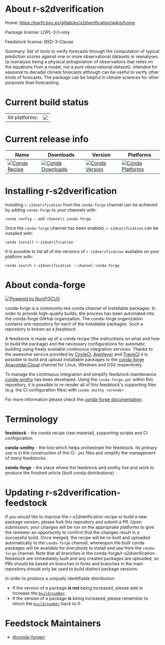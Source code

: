About r-s2dverification
=======================

Home: https://earth.bsc.es/gitlab/es/s2dverification/wikis/home

Package license: LGPL-3.0-only

Feedstock license: BSD-3-Clause

Summary: Set of tools to verify forecasts through the computation of typical prediction scores against one or more observational datasets or reanalyses (a reanalysis being a physical extrapolation of observations that relies on the equations from a model, not a pure observational dataset). Intended for seasonal to decadal climate forecasts although can be useful to verify other kinds of forecasts. The package can be helpful in climate sciences for other purposes than forecasting.



Current build status
====================


<table><tr><td>All platforms:</td>
    <td>
      <a href="https://dev.azure.com/conda-forge/feedstock-builds/_build/latest?definitionId=10503&branchName=master">
        <img src="https://dev.azure.com/conda-forge/feedstock-builds/_apis/build/status/r-s2dverification-feedstock?branchName=master">
      </a>
    </td>
  </tr>
</table>

Current release info
====================

| Name | Downloads | Version | Platforms |
| --- | --- | --- | --- |
| [![Conda Recipe](https://img.shields.io/badge/recipe-r--s2dverification-green.svg)](https://anaconda.org/conda-forge/r-s2dverification) | [![Conda Downloads](https://img.shields.io/conda/dn/conda-forge/r-s2dverification.svg)](https://anaconda.org/conda-forge/r-s2dverification) | [![Conda Version](https://img.shields.io/conda/vn/conda-forge/r-s2dverification.svg)](https://anaconda.org/conda-forge/r-s2dverification) | [![Conda Platforms](https://img.shields.io/conda/pn/conda-forge/r-s2dverification.svg)](https://anaconda.org/conda-forge/r-s2dverification) |

Installing r-s2dverification
============================

Installing `r-s2dverification` from the `conda-forge` channel can be achieved by adding `conda-forge` to your channels with:

```
conda config --add channels conda-forge
```

Once the `conda-forge` channel has been enabled, `r-s2dverification` can be installed with:

```
conda install r-s2dverification
```

It is possible to list all of the versions of `r-s2dverification` available on your platform with:

```
conda search r-s2dverification --channel conda-forge
```


About conda-forge
=================

[![Powered by NumFOCUS](https://img.shields.io/badge/powered%20by-NumFOCUS-orange.svg?style=flat&colorA=E1523D&colorB=007D8A)](http://numfocus.org)

conda-forge is a community-led conda channel of installable packages.
In order to provide high-quality builds, the process has been automated into the
conda-forge GitHub organization. The conda-forge organization contains one repository
for each of the installable packages. Such a repository is known as a *feedstock*.

A feedstock is made up of a conda recipe (the instructions on what and how to build
the package) and the necessary configurations for automatic building using freely
available continuous integration services. Thanks to the awesome service provided by
[CircleCI](https://circleci.com/), [AppVeyor](https://www.appveyor.com/)
and [TravisCI](https://travis-ci.com/) it is possible to build and upload installable
packages to the [conda-forge](https://anaconda.org/conda-forge)
[Anaconda-Cloud](https://anaconda.org/) channel for Linux, Windows and OSX respectively.

To manage the continuous integration and simplify feedstock maintenance
[conda-smithy](https://github.com/conda-forge/conda-smithy) has been developed.
Using the ``conda-forge.yml`` within this repository, it is possible to re-render all of
this feedstock's supporting files (e.g. the CI configuration files) with ``conda smithy rerender``.

For more information please check the [conda-forge documentation](https://conda-forge.org/docs/).

Terminology
===========

**feedstock** - the conda recipe (raw material), supporting scripts and CI configuration.

**conda-smithy** - the tool which helps orchestrate the feedstock.
                   Its primary use is in the construction of the CI ``.yml`` files
                   and simplify the management of *many* feedstocks.

**conda-forge** - the place where the feedstock and smithy live and work to
                  produce the finished article (built conda distributions)


Updating r-s2dverification-feedstock
====================================

If you would like to improve the r-s2dverification recipe or build a new
package version, please fork this repository and submit a PR. Upon submission,
your changes will be run on the appropriate platforms to give the reviewer an
opportunity to confirm that the changes result in a successful build. Once
merged, the recipe will be re-built and uploaded automatically to the
`conda-forge` channel, whereupon the built conda packages will be available for
everybody to install and use from the `conda-forge` channel.
Note that all branches in the conda-forge/r-s2dverification-feedstock are
immediately built and any created packages are uploaded, so PRs should be based
on branches in forks and branches in the main repository should only be used to
build distinct package versions.

In order to produce a uniquely identifiable distribution:
 * If the version of a package **is not** being increased, please add or increase
   the [``build/number``](https://conda.io/docs/user-guide/tasks/build-packages/define-metadata.html#build-number-and-string).
 * If the version of a package **is** being increased, please remember to return
   the [``build/number``](https://conda.io/docs/user-guide/tasks/build-packages/define-metadata.html#build-number-and-string)
   back to 0.

Feedstock Maintainers
=====================

* [@conda-forge/r](https://github.com/conda-forge/r/)

